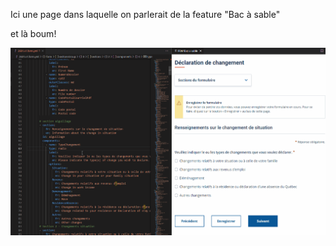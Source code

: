 Ici une page dans laquelle on parlerait de la feature "Bac à sable"

et là boum!

![demo](images/Bac-a-sable.gif)
